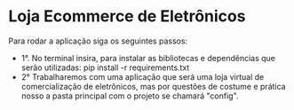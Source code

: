 # Loja Ecommerce de Eletrônicos

Para rodar a aplicação siga os seguintes passos:
* 1°. No terminal insira, para instalar as bibliotecas e dependências que serão utilizadas:
pip install -r requirements.txt
* 2° Trabalharemos com uma aplicação que será uma loja virtual de comercialização de eletrônicos,
mas por questões de costume e prática nosso a pasta principal com o projeto se chamará "config".
